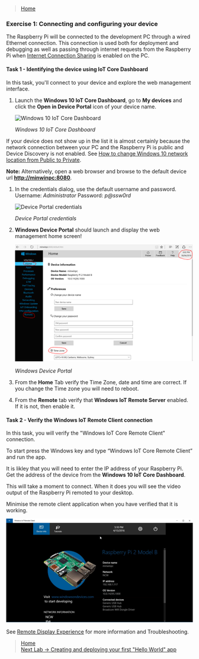 >[Home](README.md)

### Exercise 1: Connecting and configuring your device ###

The Raspberry Pi will be connected to the development PC through a wired Ethernet connection. 
This connection is used both for deployment and debugging as well as passing through internet requests from the Raspberry Pi when [Internet Connection Sharing](http://ms-iot.github.io/content/en-US/win10/ConnectToDevice.htm) is enabled on the PC.


#### Task 1 - Identifying the device using IoT Core Dashboard ####

In this task, you'll connect to your device and explore the web management interface.


1. Launch the **Windows 10 IoT Core Dashboard**, go to **My devices** and click the **Open in Device Portal** icon of your device name. 

	![Windows 10 IoT Core Dashboard](Images/ex1task1-watcher.png?raw=true "Windows 10 IoT Core Dashboard")

	_Windows 10 IoT Core Dashboard_

If your device does not show up in the list it is almost certainly because the network connection between your PC and the Raspberry Pi is public and Device Discovery is not enabled. 
See [How to change Windows 10 network location from Public to Private](https://tinkertry.com/how-to-change-windows-10-network-type-from-public-to-private).

**Note:** Alternatively, open a web browser and browse to the default device url **[http://minwinpc:8080](http://minwinpc:8080)**.


1. In the credentials dialog, use the default username and password. Username: _Administrator_ Password: _p@ssw0rd_

	![Device Portal credentials](Images/ex1task1-device-portal-credentials.png?raw=true "Device Portal credentials")

	_Device Portal credentials_

1. **Windows Device Portal** should launch and display the web management home screen!

	![Windows Device Portal](Images/ex1task1-device-portal.png?raw=true "Windows Device Portal")

	_Windows Device Portal_

1. From the **Home** Tab verify the Time Zone, date and time are correct. If you change the Time zone you will need to reboot.

1. From the **Remote** tab verify that **Windows IoT Remote Server** enabled. If it is not, then enable it.


#### Task 2 - Verify the Windows IoT Remote Client connection  ####

In this task, you will verify the "Windows IoT Core Remote Client" connection.

To start press the Windows key and type “Windows IoT Core Remote Client” and run the app.

It is  likley that you will need to enter the IP address of your Raspberry Pi. Get the address of the device from the **Windows 10 IoT Core Dashboard**.

This will take a moment to connect. When it does you will see the video output of the Raspberry Pi remoted to your desktop.

Minimise the remote client application when you have verified that it is working.

![Windows IoT Remote Client](Images/windows-iot-remote-client.png?raw=true "Windows IoT Remote Client")

See [Remote Display Experience](https://developer.microsoft.com/en-us/windows/iot/win10/remotedisplay) for more information and Troubleshooting.

>[Home](README.md) </br>
>[Next Lab -> Creating and deploying your first "Hello World" app](Device-2-HelloWorld.md)